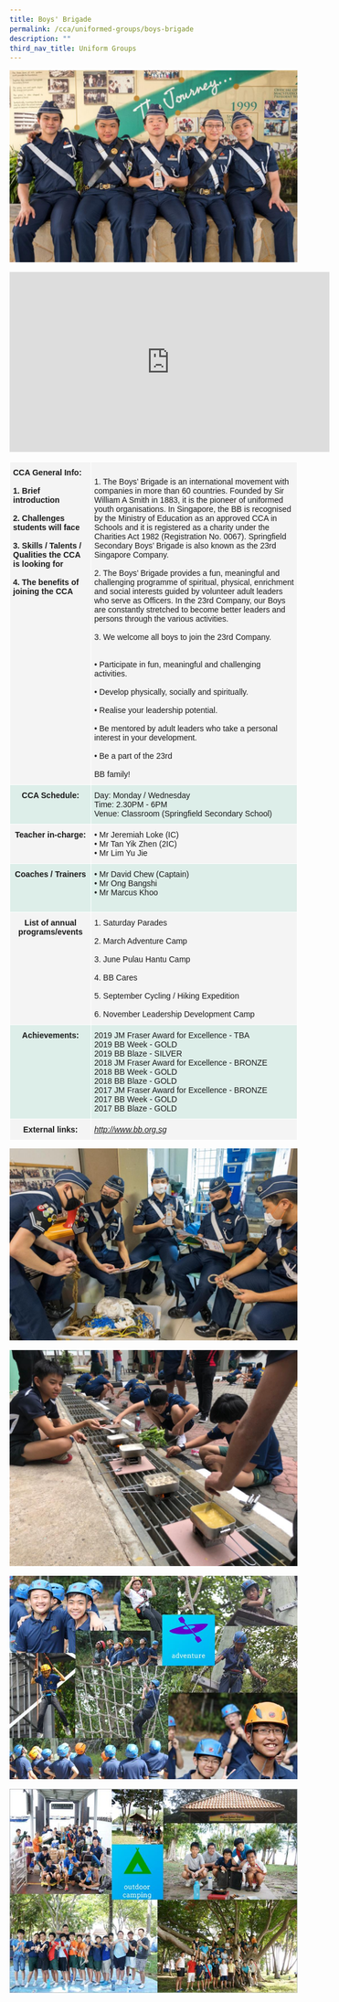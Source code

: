```yaml
---
title: Boys' Brigade
permalink: /cca/uniformed-groups/boys-brigade
description: ""
third_nav_title: Uniform Groups
---
```

![](/images/WhatsApp%20Image%202020-10-20(1).jpeg)

<iframe width="560" height="315" src="https://www.youtube.com/embed/lZGdumAr2to" title="YouTube video player" frameborder="0" allow="accelerometer; autoplay; clipboard-write; encrypted-media; gyroscope; picture-in-picture" allowfullscreen></iframe>

<table style="border-collapse:collapse;border-spacing:0" class="tg"><thead><tr><th style="background-color:#F4F4F4;border-color:#ffffff;border-style:solid;border-width:1px;font-family:Arial, sans-serif;font-size:14px;font-weight:normal;overflow:hidden;padding:10px 5px;text-align:left;vertical-align:top;word-break:normal"><span style="font-weight:bold;background-color:transparent">CCA General Info:</span><br><br><span style="font-weight:bold;background-color:transparent">1. Brief introduction                                                                                                                                                           </span><br><br><span style="font-weight:bold;background-color:transparent">2. Challenges students will face </span><span style="font-weight:bold">                                      </span><br><br><span style="font-weight:bold;background-color:transparent">3. Skills / Talents / Qualities the CCA is looking for </span><br><br><span style="font-weight:bold;background-color:transparent">4. The benefits of joining the CCA </span><br><br></th><th style="background-color:#F4F4F4;border-color:#ffffff;border-style:solid;border-width:1px;font-family:Arial, sans-serif;font-size:14px;font-weight:normal;overflow:hidden;padding:10px 5px;text-align:left;vertical-align:top;word-break:normal"><br><span style="background-color:transparent">1. The Boys’ Brigade is an international movement with companies in more than 60 countries. Founded by Sir William A Smith in 1883, it is the pioneer of uniformed youth organisations. In Singapore, the BB is recognised by the Ministry of Education as an approved CCA in Schools and it is registered as a charity under the Charities Act 1982 (Registration No. 0067). Springfield Secondary Boys’ Brigade is also known as the 23</span>rd<span style="background-color:transparent">  Singapore Company. </span><br><br><span style="background-color:transparent">2. The Boys’ Brigade provides a fun, meaningful and challenging programme of spiritual, physical, enrichment and social interests guided by volunteer adult leaders who serve as Officers. In the 23</span>rd<span style="background-color:transparent"> Company, our Boys are constantly stretched to become better leaders and persons through the various activities. </span><br><br><span style="background-color:transparent">3. We welcome all boys to join the 23</span>rd<span style="background-color:transparent"> Company. </span><br><br><br>• Participate in fun, meaningful and challenging activities.<br><br>• Develop physically, socially and spiritually.<br><br>• Realise your leadership potential.<br><br>• Be mentored by adult leaders who take a personal interest in your development.<br><br>• <span style="background-color:initial">Be a part of the 23</span>rd<span style="background-color:initial"> </span><br><br><span style="background-color:initial">BB family! </span></th></tr></thead><tbody><tr><td style="background-color:#DDEEE9;border-color:#ffffff;border-style:solid;border-width:1px;font-family:Arial, sans-serif;font-size:14px;font-weight:bold;overflow:hidden;padding:10px 5px;text-align:center;vertical-align:top;word-break:normal">CCA Schedule:<br></td><td style="background-color:#DDEEE9;border-color:#ffffff;border-style:solid;border-width:1px;font-family:Arial, sans-serif;font-size:14px;overflow:hidden;padding:10px 5px;text-align:left;vertical-align:top;word-break:normal">Day: Monday / Wednesday<br>Time: 2.30PM - 6PM<br>Venue: Classroom (Springfield Secondary School)</td></tr><tr><td style="background-color:#F4F4F4;border-color:#ffffff;border-style:solid;border-width:1px;font-family:Arial, sans-serif;font-size:14px;font-weight:bold;overflow:hidden;padding:10px 5px;text-align:center;vertical-align:top;word-break:normal">Teacher in-charge:<span style="background-color:transparent"> </span></td><td style="background-color:#F4F4F4;border-color:#ffffff;border-style:solid;border-width:1px;font-family:Arial, sans-serif;font-size:14px;overflow:hidden;padding:10px 5px;text-align:left;vertical-align:top;word-break:normal">• Mr Jeremiah Loke (IC)<br>• Mr Tan Yik Zhen (2IC)<br>• Mr Lim Yu Jie</td></tr><tr><td style="background-color:#DDEEE9;border-color:#ffffff;border-style:solid;border-width:1px;font-family:Arial, sans-serif;font-size:14px;font-weight:bold;overflow:hidden;padding:10px 5px;text-align:center;vertical-align:top;word-break:normal">Coaches / Trainers<br></td><td style="background-color:#DDEEE9;border-color:#ffffff;border-style:solid;border-width:1px;font-family:Arial, sans-serif;font-size:14px;overflow:hidden;padding:10px 5px;text-align:left;vertical-align:top;word-break:normal">• Mr David Chew (Captain)<br>• Mr Ong Bangshi<br>• Mr Marcus Khoo <br><br></td></tr><tr><td style="background-color:#F4F4F4;border-color:#ffffff;border-style:solid;border-width:1px;font-family:Arial, sans-serif;font-size:14px;font-weight:bold;overflow:hidden;padding:10px 5px;text-align:center;vertical-align:top;word-break:normal">List of annual programs/events</td><td style="background-color:#F4F4F4;border-color:#ffffff;border-style:solid;border-width:1px;font-family:Arial, sans-serif;font-size:14px;overflow:hidden;padding:10px 5px;text-align:left;vertical-align:top;word-break:normal"><span style="background-color:transparent">1. Saturday Parades </span><br><br><span style="background-color:transparent">2. March Adventure Camp </span><br><br><span style="background-color:transparent">3. June Pulau Hantu Camp </span><br><br>4. BB Cares<br><br><span style="background-color:transparent">5. September Cycling / Hiking Expedition </span><br><br><span style="background-color:transparent">6. November Leadership Development Camp</span></td></tr><tr><td style="background-color:#DDEEE9;border-color:#ffffff;border-style:solid;border-width:1px;font-family:Arial, sans-serif;font-size:14px;font-weight:bold;overflow:hidden;padding:10px 5px;text-align:center;vertical-align:top;word-break:normal">Achievements:<br></td><td style="background-color:#DDEEE9;border-color:#ffffff;border-style:solid;border-width:1px;font-family:Arial, sans-serif;font-size:14px;overflow:hidden;padding:10px 5px;text-align:left;vertical-align:top;word-break:normal">2019 JM Fraser Award for Excellence - TBA<br>2019 BB Week - GOLD<br>2019 BB Blaze - SILVER<br>2018 JM Fraser Award for Excellence - BRONZE<br>2018 BB Week - GOLD<br>2018 BB Blaze - GOLD<br>2017 JM Fraser Award for Excellence - BRONZE<br>2017 BB Week - GOLD<br>2017 BB Blaze - GOLD</td></tr><tr><td style="background-color:#F4F4F4;border-color:#ffffff;border-style:solid;border-width:1px;font-family:Arial, sans-serif;font-size:14px;font-weight:bold;overflow:hidden;padding:10px 5px;text-align:center;vertical-align:top;word-break:normal">External links:<br></td><td style="background-color:#F4F4F4;border-color:#ffffff;border-style:solid;border-width:1px;color:#00F;font-family:Arial, sans-serif;font-size:14px;font-style:italic;overflow:hidden;padding:10px 5px;text-align:left;text-decoration:underline;vertical-align:top;word-break:normal"><a href="http://www.bb.org.sg/">http://www.bb.org.sg</a></td></tr></tbody></table>

![](/images/WhatsApp%20Image%202020-10-20(2).jpeg)

![](/images/WhatsApp%20Image%202020-10-20(3).jpeg)

![](/images/Adventure.jpg)

![](/images/Outdoor.jpg)